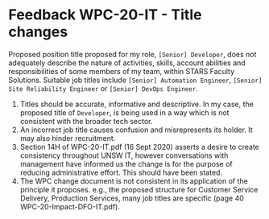 # Feedback WPC-20-IT - Title changes

Proposed position title proposed for my role, `[Senior] Developer`, does not adequately describe the nature of activities, skills, account abilities and responsibilities of some members of my team, within STARS Faculty Solutions. Suitable job titles include `[Senior] Automation Engineer`, `[Senior] Site Reliability Engineer` or `[Senior] DevOps Engineer`.

1. Titles should be accurate, informative and descriptive. In my case, the proposed title of `Developer`, is being used in a way which is not consistent with the broader tech sector.
1. An incorrect job title causes confusion and misrepresents its holder. It may also hinder recruitment. 
1. Section 14H of WPC-20-IT.pdf (16 Sept 2020) asserts a desire to create consistency throughout UNSW IT, however conversations with management have informed us the change is for the purpose of reducing administrative effort. This should have been stated.
1. The WPC change document is not consistent in its application of the principle it proposes. e.g., the proposed structure for Customer Service Delivery, Production Services, many job titles are specific (page 40 WPC-20-Impact-DFO-IT.pdf).